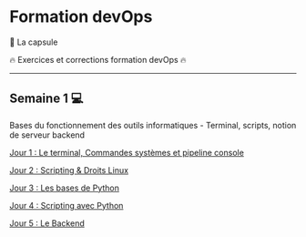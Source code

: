 # Formation devOps

:pill: La capsule

:fire: Exercices et corrections formation devOps :fire:

---
## Semaine 1 :computer: 

Bases du fonctionnement des outils informatiques - Terminal, scripts, notion de serveur backend 

[Jour 1 : Le terminal, Commandes systèmes et pipeline console](jour1/)

[Jour 2 : Scripting & Droits Linux](jour2/)

[Jour 3 : Les bases de Python](jour3/)

[Jour 4 : Scripting avec Python](jour4/)

[Jour 5 : Le Backend](jour5/)
